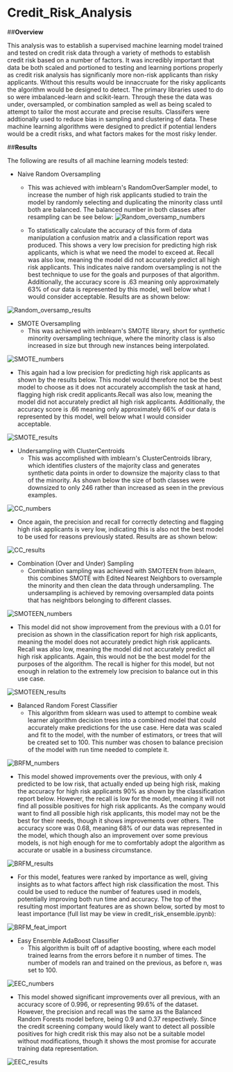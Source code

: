 # Credit_Risk_Analysis

##**Overview**

This analysis was to establish a supervised machine learning model trained and tested on credit risk data through a variety of methods to establish credit risk based on a number of factors. 
It was incredibly important that data be both scaled and portioned to testing and learning portions properly as credit risk analysis has significanly more non-risk applicants than risky applicants. Without this results would be innaccruate for the risky applicants the algorithm would be designed to detect.
The primary libraries used to do so were imbalanced-learn and scikit-learn. 
Through these the data was under, oversampled, or combination sampled as well as being scaled to attempt to tailor the most accurate and precise results.
Classifers were addtionally used to reduce bias in sampling and clustering of data. These machine learning algorithms were designed to predict if potential lenders would be a credit risks, and what factors makes for the most risky lender.


##**Results**

The following are results of all machine learning models tested:

- Naive Random Oversampling
  - This was achieved with imblearn's RandomOverSampler model, to increase the number of high risk applicants studied to train the model by randomly selecting and duplicating the minority class until both are balanced. The balanced number in both classes after resampling can be see below:
![Random_oversamp_numbers](https://user-images.githubusercontent.com/100040705/178183191-60f72895-bd90-4f15-85c3-ff014d72b1a7.png)

  - To statistically calculate the accuracy of this form of data manipulation a confusion matrix and a classification report was produced. This shows a very low precision for predicting high risk applicants, which is what we need the model to exceed at. Recall was also low, meaning the model did not accurately predict all high risk applicants. This indicates naive random oversampling is not the best technique to use for the goals and purposes of that algorithm. Additionally, the accuracy score is .63 meaning only approximately 63% of our data is represented by this model, well below what I would consider acceptable. Results are as shown below:

![Random_oversamp_results](https://user-images.githubusercontent.com/100040705/178184565-bc9ae052-75a2-481f-9f4b-a2349bb3a009.png)

- SMOTE Oversampling
  - This was achieved with imblearn's SMOTE library, short for synthetic minority oversampling technique, where the minority class is also increased in size but through new instances being interpolated.
 
 ![SMOTE_numbers](https://user-images.githubusercontent.com/100040705/178183965-2eff0a4f-5537-474b-8886-a4a81bff4c49.png)

  - This again had a low precision for predicting high risk applicants as shown by the results below. This model would therefore not be the best model to choose as it does not accurately accomplish the task at hand, flagging high risk credit applicants.Recall was also low, meaning the model did not accurately predict all high risk applicants. Additionally, the accuracy score is .66 meaning only approximately 66% of our data is represented by this model, well below what I would consider acceptable.
  
![SMOTE_results](https://user-images.githubusercontent.com/100040705/178184573-8efefd0e-a87e-4f01-b3f8-d8513e60404e.png)

  - Undersampling with ClusterCentroids
    - This was accomplished with imblearn's ClusterCentroids library, which identifies clusters of the majority class and generates synthetic data points in order to downsize the majority class to that of the minority. As shown below the size of both classes were downsized to only 246 rather than increased as seen in the previous examples.
    
![CC_numbers](https://user-images.githubusercontent.com/100040705/178184584-8f672cfd-405f-4c00-9ec7-479c6ec4289f.png)

  - Once again, the precision and recall for correctly detecting and flagging high risk applicants is very low, indicating this is also not the best model to be used for reasons previously stated. Results are as shown below:
  

![CC_results](https://user-images.githubusercontent.com/100040705/178184865-0515a2ea-7f01-4cb6-ba63-d85e1473977c.png)

- Combination (Over and Under) Sampling
  - Combination sampling was achieved with SMOTEEN from iblearn, this combines SMOTE with Edited Nearest Neighbors to oversample the minority and then clean the data through undersampling. The undersampling is achieved by removing oversampled data points that has neightbors belonging to different classes. 

![SMOTEEN_numbers](https://user-images.githubusercontent.com/100040705/178185345-c6dd193f-1e5d-40ec-94a5-0c1e3bae1351.png)

  - This model did not show improvement from the previous with a 0.01 for precision as shown in the classification report for high risk applicants, meaning the model does not accurately predict high risk applicants. Recall was also low, meaning the model did not accurately predict all high risk applicants. Again, this would not be the best model for the purposes of the algorithm. The recall is higher for this model, but not enough in relation to the extremely low precision to balance out in this use case. 

![SMOTEEN_results](https://user-images.githubusercontent.com/100040705/178185348-afc36be1-bc1d-4a09-acbe-06e943761f52.png)

- Balanced Random Forest Classifier
  - This algorithm from sklearn was used to attempt to combine weak learner algorithm decision trees into a combined model that could accurately make predictions for the use case. Here data was scaled and fit to the model, with the number of estimators, or trees that will be created set to 100. This number was chosen to balance precision of the model with run time needed to complete it. 


![BRFM_numbers](https://user-images.githubusercontent.com/100040705/178185991-d6fb345a-64d9-4eaf-9dff-6a4a4b50fcad.png)

  - This model showed improvements over the previous, with only 4 predicted to be low risk, that actually ended up being high risk, making the accuracy for high risk applicants 90% as shown by the classification report below. However, the recall is low for the model, meaning it will not find all possible positives for high risk applicants. As the company would want to find all possible high risk applicants, this model may not be the best for their needs, though it shows improvements over others. The accuracy score was 0.68, meaning 68% of our data was represented in the model, which though also an improvement over some previous models, is not high enough for me to comfortably adopt the algorithm as accurate or usable in a business circumstance.

![BRFM_results](https://user-images.githubusercontent.com/100040705/178186594-b2a40a3e-565f-4cdc-b5a9-1197b7793945.png)

  - For this model, features were ranked by importance as well, giving insights as to what factors affect high risk classification the most. This could be used to reduce the number of features used in models, potentially improving both run time and accuracy. The top of the resulting most important features are as shown below, sorted by most to least importance (full list may be view in credit_risk_ensemble.ipynb):

![BRFM_feat_import](https://user-images.githubusercontent.com/100040705/178186889-648e1562-ab44-408b-a5e6-e2dd69d7d746.png)

- Easy Ensemble AdaBoost Classifier
  - This algorithm  is built off of adaptive boosting, where each model trained learns from the errors before it n number of times. The number of models ran and trained on the previous, as before n, was set to 100. 

![EEC_numbers](https://user-images.githubusercontent.com/100040705/178187284-0eb40e6a-4b82-4a3b-9104-46159fd29bdd.png)

  - This model showed significant improvements over all previous, with an accuracy score of 0.996, or representing 99.6% of the dataset. However, the precision and recall was the same as the Balanced Random Forests model before, being 0.9 and 0.37 respectively. Since the credit screening company would likely want to detect all possible positives for high credit risk this may also not be a suitable model without modifications, though it shows the most promise for accurate training data representation. 

![EEC_results](https://user-images.githubusercontent.com/100040705/178187506-3d5937e0-2372-4abc-abee-ad6ef5cae1d6.png)







